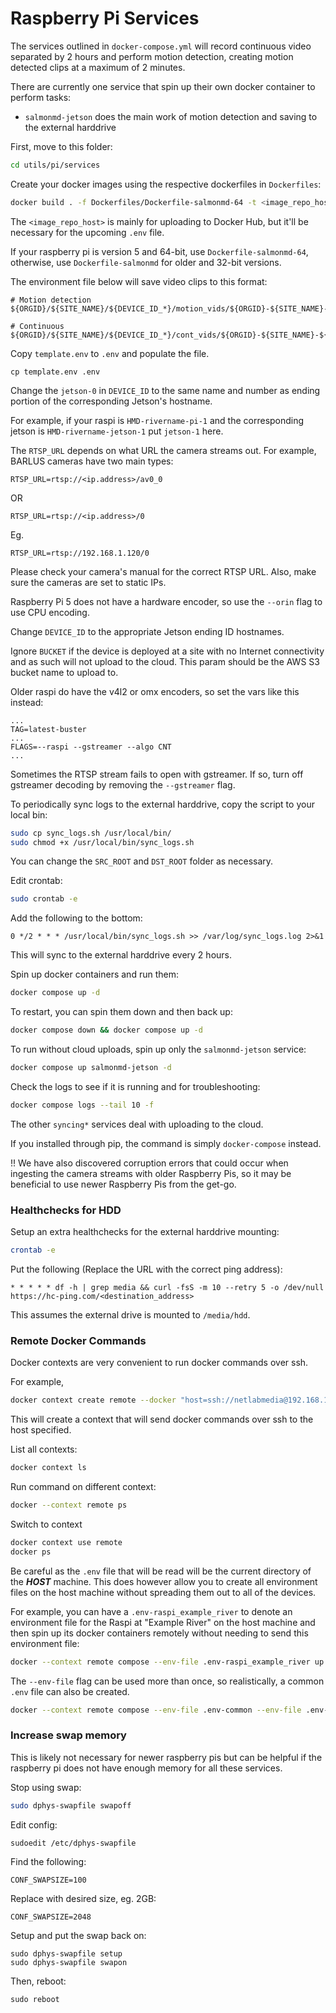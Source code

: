 # Raspberry Pi Services

The services outlined in `docker-compose.yml` will record continuous video
separated by 2 hours and perform motion detection, creating motion detected
clips at a maximum of 2 minutes.

There are currently one service that spin up their own docker container to perform tasks:

- `salmonmd-jetson` does the main work of motion detection and saving to the external harddrive

First, move to this folder:
```bash
cd utils/pi/services
```

Create your docker images using the respective dockerfiles in `Dockerfiles`:

```bash
docker build . -f Dockerfiles/Dockerfile-salmonmd-64 -t <image_repo_host>/salmonmd:<tag>
```

The `<image_repo_host>` is mainly for uploading to Docker Hub, but it'll be necessary for
the upcoming `.env` file.

If your raspberry pi is version 5 and 64-bit, use `Dockerfile-salmonmd-64`,
otherwise, use `Dockerfile-salmonmd` for older and 32-bit versions.

The environment file below will save video clips to this format:
```
# Motion detection
${ORGID}/${SITE_NAME}/${DEVICE_ID_*}/motion_vids/${ORGID}-${SITE_NAME}-${DEVICE_ID_*}_<yyyymmdd>_<hhmmss>_M.mp4

# Continuous
${ORGID}/${SITE_NAME}/${DEVICE_ID_*}/cont_vids/${ORGID}-${SITE_NAME}-${DEVICE_ID_*}_<yyyymmdd>_<hhmmss>_C.mp4
```

Copy `template.env` to `.env` and populate the file.
```
cp template.env .env
```

Change the `jetson-0` in `DEVICE_ID` to the same name and number as ending
portion of the corresponding Jetson's hostname.

For example, if your raspi is `HMD-rivername-pi-1` and the corresponding jetson
is `HMD-rivername-jetson-1` put `jetson-1` here.

The `RTSP_URL` depends on what URL the camera streams out. For example, BARLUS cameras
have two main types:
```
RTSP_URL=rtsp://<ip.address>/av0_0
```
OR
```
RTSP_URL=rtsp://<ip.address>/0
```
Eg.
```
RTSP_URL=rtsp://192.168.1.120/0
```

Please check your camera's manual for the correct RTSP URL. Also, make sure the
cameras are set to static IPs.

Raspberry Pi 5 does not have a hardware encoder, so use the `--orin` flag to
use CPU encoding.

Change `DEVICE_ID` to the appropriate Jetson ending ID hostnames.

Ignore `BUCKET` if the device is deployed at a site with no Internet connectivity and as such
will not upload to the cloud. This param should be the AWS S3 bucket name to upload to.

Older raspi do have the v4l2 or omx encoders, so set the vars like this
instead:

```
...
TAG=latest-buster
...
FLAGS=--raspi --gstreamer --algo CNT
...
```

Sometimes the RTSP stream fails to open with gstreamer. If so, turn off
gstreamer decoding by removing the `--gstreamer` flag.

To periodically sync logs to the external harddrive, copy the script to your local bin:
```bash
sudo cp sync_logs.sh /usr/local/bin/
sudo chmod +x /usr/local/bin/sync_logs.sh
```

You can change the `SRC_ROOT` and `DST_ROOT` folder as necessary.

Edit crontab:
```bash
sudo crontab -e
```

Add the following to the bottom:
```
0 */2 * * * /usr/local/bin/sync_logs.sh >> /var/log/sync_logs.log 2>&1
```

This will sync to the external harddrive every 2 hours.

Spin up docker containers and run them:
```bash
docker compose up -d
```

To restart, you can spin them down and then back up:
```bash
docker compose down && docker compose up -d
```

To run without cloud uploads, spin up only the `salmonmd-jetson` service:
```bash
docker compose up salmonmd-jetson -d
```

Check the logs to see if it is running and for troubleshooting:
```bash
docker compose logs --tail 10 -f
```

The other `syncing*` services deal with uploading to the cloud.

If you installed through pip, the command is simply `docker-compose` instead.

!! We have also discovered corruption errors that could occur when ingesting
the camera streams with older Raspberry Pis, so it may be beneficial to use
newer Raspberry Pis from the get-go.

### Healthchecks for HDD

Setup an extra healthchecks for the external harddrive mounting:

```bash
crontab -e
```

Put the following (Replace the URL with the correct ping address):

```
* * * * * df -h | grep media && curl -fsS -m 10 --retry 5 -o /dev/null https://hc-ping.com/<destination_address>
```

This assumes the external drive is mounted to `/media/hdd`.

### Remote Docker Commands

Docker contexts are very convenient to run docker commands over ssh.

For example,

```bash
docker context create remote --docker "host=ssh://netlabmedia@192.168.1.5"
```

This will create a context that will send docker commands over ssh to the host specified.

List all contexts:
```bash
docker context ls
```

Run command on different context:
```bash
docker --context remote ps
```

Switch to context
```bash
docker context use remote
docker ps
```

Be careful as the `.env` file that will be read will be the current directory
of the ***HOST*** machine. This does however allow you to create all
environment files on the host machine without spreading them out to all of the
devices.

For example, you can have a `.env-raspi_example_river` to denote an environment
file for the Raspi at "Example River" on the host machine and then spin up its
docker containers remotely without needing to send this environment file:

```bash
docker --context remote compose --env-file .env-raspi_example_river up -d
```

The `--env-file` flag can be used more than once, so realistically, a common
`.env` file can also be created.

```bash
docker --context remote compose --env-file .env-common --env-file .env-raspi_example_river up -d
```

### Increase swap memory

This is likely not necessary for newer raspberry pis but can be helpful if the
raspberry pi does not have enough memory for all these services.

Stop using swap:
```bash
sudo dphys-swapfile swapoff
```

Edit config:
```bash
sudoedit /etc/dphys-swapfile
```

Find the following:
```
CONF_SWAPSIZE=100
```

Replace with desired size, eg. 2GB:
```
CONF_SWAPSIZE=2048
```

Setup and put the swap back on:
```
sudo dphys-swapfile setup
sudo dphys-swapfile swapon
```

Then, reboot:
```
sudo reboot
```
